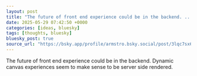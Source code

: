 ```yaml
---
layout: post
title: "The future of front end experience could be in the backend. ..."
date: 2025-05-29 07:42:50 +0000
categories: [ideas, bluesky]
tags: [thoughts, bluesky]
bluesky_post: true
source_url: "https://bsky.app/profile/armstro.bsky.social/post/3lqc7sx6ll227"
---
```


The future of front end experience could be in the backend. Dynamic canvas experiences seem to make sense to be server side rendered.
